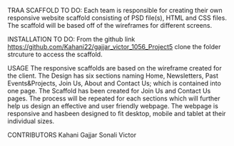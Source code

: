 TRAA SCAFFOLD
TO DO: Each team is responsible for creating their own responsive website scaffold consisting of PSD file(s), HTML and CSS files. The scaffold will be based off of the wireframes for different screens.

INSTALLATION
TO DO: From the github link https://github.com/Kahani22/gajjar_victor_1056_Project5 clone the folder strcuture to access the scaffold.

USAGE
The responsive scaffolds are based on the wireframe created for the client. The Design has six sections naming Home, Newsletters, Past Events&Projects, Join Us, About and Contact Us; which is contained into one page. The Scaffold has been created for Join Us and Contact Us pages. The process will be repeated for each sections which will further help us design an effective and user friendly webpage. The webpage is responsive and hasbeen designed to fit desktop, mobile and tablet at their individual sizes.

CONTRIBUTORS
Kahani Gajjar Sonali Victor
